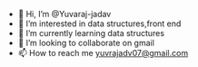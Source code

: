 - 👋 Hi, I’m @Yuvaraj-jadav
- 👀 I’m interested in data structures,front end
- 🌱 I’m currently learning data structures 
- 💞️ I’m looking to collaborate on gmail
- 📫 How to reach me yuvrajadv07@gmail.com


<!---
Yuvaraj-jadav/Yuvaraj-jadav is a ✨ special ✨ repository because its `README.md` (this file) appears on your GitHub profile.
You can click the Preview link to take a look at your changes.
--->
